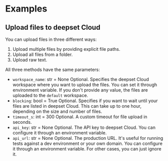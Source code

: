 # Examples

## Upload files to deepset Cloud

You can upload files in three different ways:
1. Upload multiple files by providing explicit file paths.
2. Upload all files from a folder.
3. Upload raw text.

All three methods have the same parameters:
- `workspace_name`: str = None
    Optional. Specifies the deepset Cloud workspace where you want to upload the files. You can set it through environment variable. If you don't provide any value, the files are uploaded to the `default` workspace.
- `blocking`: bool = True
    Optional. Specifies if you want to wait until your files are listed in deepset Cloud. This can take up to one hour, depending on the size and number of files.
- `timeout_s`: int = 300
    Optional. A custom timeout for file upload in seconds.
- `api_key`: str = None
    Optional. The API key to deepset Cloud. You can configure it through an environment variable.
- `api_url`: str = None
    Optional. The production URL. It's useful for running tests against a dev environment or your own domain. You can configure it through an environment variable. For other cases, you can just ignore it.
